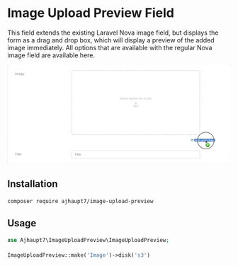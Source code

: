 # Image Upload Preview Field

This field extends the existing Laravel Nova image field, but displays the form as a drag and drop box, which will display a preview of the added image immediately. All options that are available with the regular
Nova image field are available here.

![Demo](./demo/drag_photo.gif)

## Installation
`composer require ajhaupt7/image-upload-preview`

## Usage
```php
use Ajhaupt7\ImageUploadPreview\ImageUploadPreview;

ImageUploadPreview::make('Image')->disk('s3')
```
